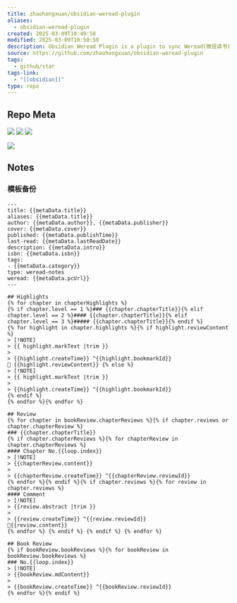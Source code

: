 ```yaml
---
title: zhaohongxuan/obsidian-weread-plugin
aliases:
  - obsidian-weread-plugin
created: 2025-03-09T10:49:58
modified: 2025-03-09T10:50:50
description: Obsidian Weread Plugin is a plugin to sync Weread(微信读书) hightlights and annotations into your Obsidian Vault.
source: https://github.com/zhaohongxuan/obsidian-weread-plugin
tags:
  - github/star
tags-link:
  - "[[obsidian]]"
type: repo
---
```


## Repo Meta

![](https://img.shields.io/github/stars/zhaohongxuan/obsidian-weread-plugin?style=for-the-badge&label=stars) ![](https://img.shields.io/github/repo-size/zhaohongxuan/obsidian-weread-plugin?style=for-the-badge&label=size) ![](https://img.shields.io/github/created-at/zhaohongxuan/obsidian-weread-plugin?style=for-the-badge&label=since)

[![](https://github-readme-stats.vercel.app/api/pin/?username=zhaohongxuan&repo=obsidian-weread-plugin&bg_color=00000000)](https://github.com/zhaohongxuan/obsidian-weread-plugin)

## Notes

### 模板备份

```
---
title: {{metaData.title}}
aliases: {{metaData.title}}
author: {{metaData.author}}, {{metaData.publisher}}
cover: {{metaData.cover}}
published: {{metaData.publishTime}}
last-read: {{metaData.lastReadDate}}
description: {{metaData.intro}}
isbn: {{metaData.isbn}}
tags: 
- {{metaData.category}}
type: weread-notes
weread: {{metaData.pcUrl}}
---

## Highlights
{% for chapter in chapterHighlights %}
{% if chapter.level == 1 %}### {{chapter.chapterTitle}}{% elif chapter.level == 2 %}#### {{chapter.chapterTitle}}{% elif chapter.level == 3 %}##### {{chapter.chapterTitle}}{% endif %}
{% for highlight in chapter.highlights %}{% if highlight.reviewContent %}
> [!NOTE]
> {{ highlight.markText |trim }} 
> 
> {{highlight.createTime}} ^{{highlight.bookmarkId}}
💭 {{highlight.reviewContent}} {% else %}
> [!NOTE] 
> {{ highlight.markText |trim }}
> 
> {{highlight.createTime}} ^{{highlight.bookmarkId}}
{% endif %}
{% endfor %}{% endfor %}

## Review
{% for chapter in bookReview.chapterReviews %}{% if chapter.reviews or chapter.chapterReview %}
### {{chapter.chapterTitle}}
{% if chapter.chapterReviews %}{% for chapterReview in chapter.chapterReviews %}
#### Chapter No.{{loop.index}}
> [!NOTE]
> {{chapterReview.content}} 
> 
> {{chapterReview.createTime}} ^{{chapterReview.reviewId}}
{% endfor %}{% endif %}{% if chapter.reviews %}{% for review in chapter.reviews %}
#### Comment
> [!NOTE]
> {{review.abstract |trim }}
> 
> {{review.createTime}} ^{{review.reviewId}}
💭{{review.content}}
{% endfor %} {% endif %} {% endif %} {% endfor %}

## Book Review
{% if bookReview.bookReviews %}{% for bookReview in bookReview.bookReviews %}
### No.{{loop.index}} 
> [!NOTE]
> {{bookReview.mdContent}}
> 
> {{bookReview.createTime}} ^{{bookReview.reviewId}}
{% endfor %}{% endif %}
```
